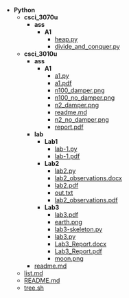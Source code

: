 ﻿- __Python__
  - __csci_3070u__
    - __ass__
      - __A1__
        - [heap.py](D:\Python/csci_3070u/ass/A1/heap.py)
        - [divide_and_conquer.py](D:\Python/csci_3070u/ass/A1/divide_and_conquer.py)
  - __csci_3010u__
    - __ass__
      - __A1__
        - [a1.py](D:\Python/csci_3010u/ass/A1/a1.py)
        - [a1.pdf](D:\Python/csci_3010u/ass/A1/a1.pdf)
        - [n100_damper.png](D:\Python/csci_3010u/ass/A1/n100_damper.png)
        - [n100_no_damper.png](D:\Python/csci_3010u/ass/A1/n100_no_damper.png)
        - [n2_damper.png](D:\Python/csci_3010u/ass/A1/n2_damper.png)
        - [readme.md](D:\Python/csci_3010u/ass/A1/readme.md)
        - [n2_no_damper.png](D:\Python/csci_3010u/ass/A1/n2_no_damper.png)
        - [report.pdf](D:\Python/csci_3010u/ass/A1/report.pdf)
    - __lab__
      - __Lab1__
        - [lab-1.py](D:\Python/csci_3010u/lab/Lab1/lab-1.py)
        - [lab-1.pdf](D:\Python/csci_3010u/lab/Lab1/lab-1.pdf)
      - __Lab2__
        - [lab2.py](D:\Python/csci_3010u/lab/Lab2/lab2.py)
        - [lab2_observations.docx](D:\Python/csci_3010u/lab/Lab2/lab2_observations.docx)
        - [lab2.pdf](D:\Python/csci_3010u/lab/Lab2/lab2.pdf)
        - [out.txt](D:\Python/csci_3010u/lab/Lab2/out.txt)
        - [lab2_observations.pdf](D:\Python/csci_3010u/lab/Lab2/lab2_observations.pdf)
      - __Lab3__
        - [lab3.pdf](D:\Python/csci_3010u/lab/Lab3/lab3.pdf)
        - [earth.png](D:\Python/csci_3010u/lab/Lab3/earth.png)
        - [lab3-skeleton.py](D:\Python/csci_3010u/lab/Lab3/lab3-skeleton.py)
        - [lab3.py](D:\Python/csci_3010u/lab/Lab3/lab3.py)
        - [Lab3_Report.docx](D:\Python/csci_3010u/lab/Lab3/Lab3_Report.docx)
        - [Lab3_Report.pdf](D:\Python/csci_3010u/lab/Lab3/Lab3_Report.pdf)
        - [moon.png](D:\Python/csci_3010u/lab/Lab3/moon.png)
    - [readme.md](D:\Python/csci_3010u/readme.md)
  - [list.md](D:\Python/list.md)
  - [README.md](D:\Python/README.md)
  - [tree.sh](D:\Python/tree.sh)

